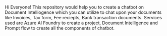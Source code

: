 Hi Everyone!
This repository would help you to create a chatbot on Document Intelliogence which you can utilize to chat upon your documents like Invoices, Tax form, Fee reciepts, Bank transaction documents.
Services used are Azure AI Foundry to create a project, Document Intelligence and Prompt flow to create all the components of chatbot.
